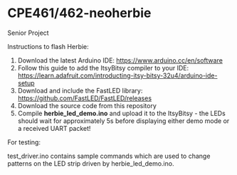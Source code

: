 # CPE461/462-neoherbie
Senior Project

Instructions to flash Herbie:

1. Download the latest Arduino IDE: https://www.arduino.cc/en/software
2. Follow this guide to add the ItsyBitsy compiler to your IDE: https://learn.adafruit.com/introducting-itsy-bitsy-32u4/arduino-ide-setup
3. Download and include the FastLED library: https://github.com/FastLED/FastLED/releases
4. Download the source code from this repository
5. Compile **herbie_led_demo.ino** and upload it to the ItsyBitsy - the LEDs should wait for approximately 5s before displaying either demo mode or a received UART packet!


For testing:

test_driver.ino contains sample commands which are used to change patterns on the LED strip driven by herbie_led_demo.ino.
